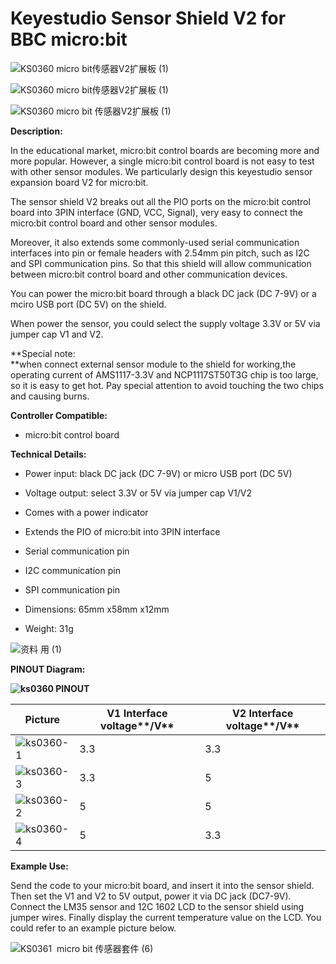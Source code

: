 # **Keyestudio Sensor Shield V2 for BBC micro:bit**

![KS0360  micro bit传感器V2扩展板
(1)](KS0360/media/704e0c0f4e9ffd2d0709976f6631c894.jpeg)

![KS0360  micro bit传感器V2扩展板
(1)](KS0360/media/704e0c0f4e9ffd2d0709976f6631c894.jpeg)

![KS0360  micro bit 传感器V2扩展板
(1)](KS0360/media/dca4078c48e3b7b9162f76fd617b6924.jpeg)

**Description:**

In the educational market, micro:bit control boards are becoming more and more
popular. However, a single micro:bit control board is not easy to test with
other sensor modules. We particularly design this keyestudio sensor expansion
board V2 for micro:bit.

The sensor shield V2 breaks out all the PIO ports on the micro:bit control board
into 3PIN interface (GND, VCC, Signal), very easy to connect the micro:bit
control board and other sensor modules.

Moreover, it also extends some commonly-used serial communication interfaces
into pin or female headers with 2.54mm pin pitch, such as I2C and SPI
communication pins. So that this shield will allow communication between
micro:bit control board and other communication devices.

You can power the micro:bit board through a black DC jack (DC 7-9V) or a mciro
USB port (DC 5V) on the shield.

When power the sensor, you could select the supply voltage 3.3V or 5V via jumper
cap V1 and V2.

**Special note:   
**when connect external sensor module to the shield for working,the operating
current of AMS1117-3.3V and NCP1117ST50T3G chip is too large, so it is easy to
get hot. Pay special attention to avoid touching the two chips and causing
burns.

**Controller Compatible:**

-   micro:bit control board

**Technical Details:**

-   Power input: black DC jack (DC 7-9V) or micro USB port (DC 5V)

-   Voltage output: select 3.3V or 5V via jumper cap V1/V2

-   Comes with a power indicator

-   Extends the PIO of micro:bit into 3PIN interface

-   Serial communication pin

-   I2C communication pin

-   SPI communication pin

-   Dimensions: 65mm x58mm x12mm

-   Weight: 31g

![资料 用 (1)](KS0360/media/6704b370ab4ef6145cd0a79e81166305.jpeg)

**PINOUT Diagram:**

**![ks0360 PINOUT](KS0360/media/2ac1d1b80725aca92e4ca99b68b3b321.jpeg)**

| **Picture**                                             | **V1** Interface voltage**/V** | **V2** Interface voltage**/V** |
|---------------------------------------------------------|--------------------------------|--------------------------------|
| ![ks0360-1](KS0360/media/f4f43f79b72b0da601b8f841aba48e3e.png) | 3.3                            | 3.3                            |
| ![ks0360-3](KS0360/media/9f3b3334fcfa5176b04cc4e7797ba40a.png) | 3.3                            | 5                              |
| ![ks0360-2](KS0360/media/80d3ee25faa9a0a6fe2de62f09ce048e.png) | 5                              | 5                              |
| ![ks0360-4](KS0360/media/74b69564e004ad538c0b40f077a914b3.png) | 5                              | 3.3                            |

**Example Use:**

Send the code to your micro:bit board, and insert it into the sensor shield.
Then set the V1 and V2 to 5V output, power it via DC jack (DC7-9V). Connect the
LM35 sensor and 12C 1602 LCD to the sensor shield using jumper wires. Finally
display the current temperature value on the LCD. You could refer to an example
picture below.

![KS0361  micro bit 传感器套件 (6)](KS0360/media/fa757d3dba9f4acad947b8fbd38aafbf.jpeg)

